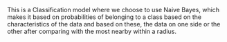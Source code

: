 This is a Classification model where we choose to use Naive Bayes, which makes it based on probabilities of belonging to a class based on
the characteristics of the data and based on these, the
data on one side or the other after comparing with the most
nearby within a radius.

